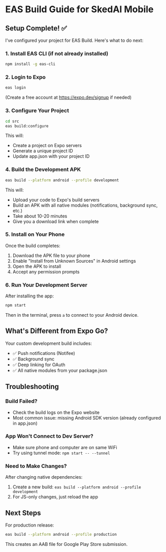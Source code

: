 # EAS Build Guide for SkedAI Mobile

## Setup Complete! ✅

I've configured your project for EAS Build. Here's what to do next:

### 1. Install EAS CLI (if not already installed)
```bash
npm install -g eas-cli
```

### 2. Login to Expo
```bash
eas login
```
(Create a free account at https://expo.dev/signup if needed)

### 3. Configure Your Project
```bash
cd src
eas build:configure
```
This will:
- Create a project on Expo servers
- Generate a unique project ID
- Update app.json with your project ID

### 4. Build the Development APK
```bash
eas build --platform android --profile development
```

This will:
- Upload your code to Expo's build servers
- Build an APK with all native modules (notifications, background sync, etc.)
- Take about 10-20 minutes
- Give you a download link when complete

### 5. Install on Your Phone

Once the build completes:
1. Download the APK file to your phone
2. Enable "Install from Unknown Sources" in Android settings
3. Open the APK to install
4. Accept any permission prompts

### 6. Run Your Development Server

After installing the app:
```bash
npm start
```

Then in the terminal, press `a` to connect to your Android device.

## What's Different from Expo Go?

Your custom development build includes:
- ✅ Push notifications (Notifee)
- ✅ Background sync
- ✅ Deep linking for OAuth
- ✅ All native modules from your package.json

## Troubleshooting

### Build Failed?
- Check the build logs on the Expo website
- Most common issue: missing Android SDK version (already configured in app.json)

### App Won't Connect to Dev Server?
- Make sure phone and computer are on same WiFi
- Try using tunnel mode: `npm start -- --tunnel`

### Need to Make Changes?
After changing native dependencies:
1. Create a new build: `eas build --platform android --profile development`
2. For JS-only changes, just reload the app

## Next Steps

For production release:
```bash
eas build --platform android --profile production
```

This creates an AAB file for Google Play Store submission.